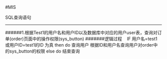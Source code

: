 
#MIS

SQL查询语句

----------
######1.根据Test1的用户名和用户ID以及数据库中对应的用户user表，查询对订单(order)页面中的操作权限(sys_button)
#######逻辑过程
    IF 用户名=test1 或用户ID=test1的ID 为真 then
    	do	查询用户
    		根据ID和用户名查询用户对order中的sys_button的权限
     else
    	do  结束查询
